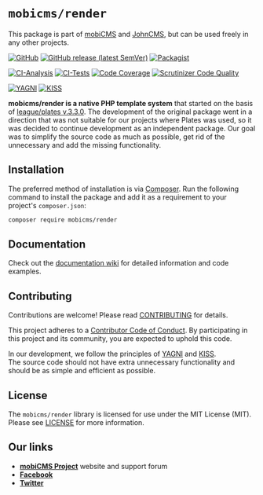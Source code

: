 # `mobicms/render`

This package is part of [mobiCMS](https://github.com/mobicms/mobicms) and [JohnCMS](https://github.com/johncms/johncms),
but can be used freely in any other projects.

[![GitHub](https://img.shields.io/github/license/mobicms/render?color=green)](https://github.com/mobicms/render/blob/develop/LICENSE)
[![GitHub release (latest SemVer)](https://img.shields.io/github/v/release/mobicms/render)](https://github.com/mobicms/render/releases)
[![Packagist](https://img.shields.io/packagist/dt/mobicms/render)](https://packagist.org/packages/mobicms/render)

[![CI-Analysis](https://github.com/mobicms/render/workflows/Analysis/badge.svg)](https://github.com/mobicms/render/actions?query=workflow%3AAnalysis)
[![CI-Tests](https://github.com/mobicms/render/workflows/Tests/badge.svg)](https://github.com/mobicms/render/actions?query=workflow%3ATests)
[![Code Coverage](https://scrutinizer-ci.com/g/mobicms/render/badges/coverage.png)](https://scrutinizer-ci.com/g/mobicms/render/code-structure/develop/code-coverage)
[![Scrutinizer Code Quality](https://scrutinizer-ci.com/g/mobicms/render/badges/quality-score.png)](https://scrutinizer-ci.com/g/mobicms/render)

[![YAGNI](https://img.shields.io/badge/principle-YAGNI-blueviolet.svg)](https://en.wikipedia.org/wiki/YAGNI)
[![KISS](https://img.shields.io/badge/principle-KISS-blueviolet.svg)](https://en.wikipedia.org/wiki/KISS_principle)

**mobicms/render is a native PHP template system** that started on the basis of [league/plates v.3.3.0](https://github.com/thephpleague/plates/releases/tag/3.3.0).
The development of the original package went in a direction that was not suitable for our projects where Plates was used, so it was decided to continue development as an independent package.
Our goal was to simplify the source code as much as possible, get rid of the unnecessary and add the missing functionality.

  
## Installation

The preferred method of installation is via [Composer](http://getcomposer.org). Run the following
command to install the package and add it as a requirement to your project's
`composer.json`:

```bash
composer require mobicms/render
```


## Documentation

Check out the [documentation wiki](https://github.com/mobicms/render/wiki) for detailed information
and code examples.


## Contributing

Contributions are welcome! Please read [CONTRIBUTING](https://github.com/mobicms/render/blob/develop/.github/CONTRIBUTING.md) for details.  

This project adheres to a [Contributor Code of Conduct](https://github.com/mobicms/render/blob/develop/.github/CODE_OF_CONDUCT.md).
By participating in this project and its community, you are expected to uphold this code.

In our development, we follow the principles of [YAGNI](https://en.wikipedia.org/wiki/YAGNI) and [KISS](https://en.wikipedia.org/wiki/KISS_principle).  
The source code should not have extra unnecessary functionality and should be as simple and efficient as possible.


## License

The `mobicms/render` library is licensed for use under the MIT License (MIT).  
Please see [LICENSE](https://github.com/mobicms/render/blob/master/LICENSE) for more information.


## Our links
- [**mobiCMS Project**](https://mobicms.org) website and support forum
- [**Facebook**](https://www.facebook.com/mobicms)
- [**Twitter**](https://twitter.com/mobicms)
